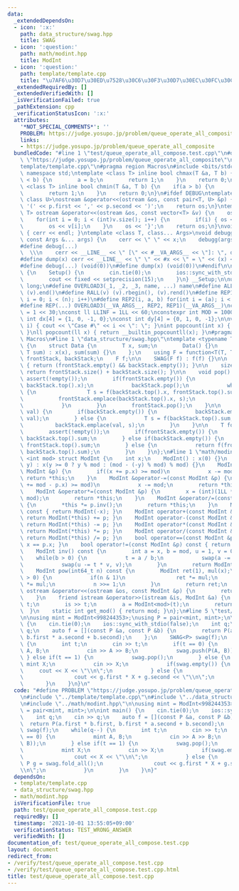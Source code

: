 ```yaml
---
data:
  _extendedDependsOn:
  - icon: ':x:'
    path: data_structure/swag.hpp
    title: SWAG
  - icon: ':question:'
    path: math/modint.hpp
    title: ModInt
  - icon: ':question:'
    path: template/template.cpp
    title: "\u7AF6\u30D7\u30ED\u7528\u30C6\u30F3\u30D7\u30EC\u30FC\u30C8"
  _extendedRequiredBy: []
  _extendedVerifiedWith: []
  _isVerificationFailed: true
  _pathExtension: cpp
  _verificationStatusIcon: ':x:'
  attributes:
    '*NOT_SPECIAL_COMMENTS*': ''
    PROBLEM: https://judge.yosupo.jp/problem/queue_operate_all_composite
    links:
    - https://judge.yosupo.jp/problem/queue_operate_all_composite
  bundledCode: "#line 1 \"test/queue_operate_all_compose.test.cpp\"\n#define PROBLEM\
    \ \"https://judge.yosupo.jp/problem/queue_operate_all_composite\"\n#line 1 \"\
    template/template.cpp\"\n#pragma region Macros\n#include <bits/stdc++.h>\nusing\
    \ namespace std;\ntemplate <class T> inline bool chmax(T &a, T b) {\n    if(a\
    \ < b) {\n        a = b;\n        return 1;\n    }\n    return 0;\n}\ntemplate\
    \ <class T> inline bool chmin(T &a, T b) {\n    if(a > b) {\n        a = b;\n\
    \        return 1;\n    }\n    return 0;\n}\n#ifdef DEBUG\ntemplate <class T,\
    \ class U>\nostream &operator<<(ostream &os, const pair<T, U> &p) {\n    os <<\
    \ '(' << p.first << ',' << p.second << ')';\n    return os;\n}\ntemplate <class\
    \ T> ostream &operator<<(ostream &os, const vector<T> &v) {\n    os << '{';\n\
    \    for(int i = 0; i < (int)v.size(); i++) {\n        if(i) { os << ','; }\n\
    \        os << v[i];\n    }\n    os << '}';\n    return os;\n}\nvoid debugg()\
    \ { cerr << endl; }\ntemplate <class T, class... Args>\nvoid debugg(const T &x,\
    \ const Args &... args) {\n    cerr << \" \" << x;\n    debugg(args...);\n}\n\
    #define debug(...)                                                           \
    \  \\\n    cerr << __LINE__ << \" [\" << #__VA_ARGS__ << \"]: \", debugg(__VA_ARGS__)\n\
    #define dump(x) cerr << __LINE__ << \" \" << #x << \" = \" << (x) << endl\n#else\n\
    #define debug(...) (void(0))\n#define dump(x) (void(0))\n#endif\n\nstruct Setup\
    \ {\n    Setup() {\n        cin.tie(0);\n        ios::sync_with_stdio(false);\n\
    \        cout << fixed << setprecision(15);\n    }\n} __Setup;\n\nusing ll = long\
    \ long;\n#define OVERLOAD3(_1, _2, _3, name, ...) name\n#define ALL(v) (v).begin(),\
    \ (v).end()\n#define RALL(v) (v).rbegin(), (v).rend()\n#define REP1(i, n) for(int\
    \ i = 0; i < (n); i++)\n#define REP2(i, a, b) for(int i = (a); i < int(b); i++)\n\
    #define REP(...) OVERLOAD3(__VA_ARGS__, REP2, REP1)(__VA_ARGS__)\nconst int INF\
    \ = 1 << 30;\nconst ll LLINF = 1LL << 60;\nconstexpr int MOD = 1000000007;\nconst\
    \ int dx[4] = {1, 0, -1, 0};\nconst int dy[4] = {0, 1, 0, -1};\n\nvoid Case(int\
    \ i) { cout << \"Case #\" << i << \": \"; }\nint popcount(int x) { return __builtin_popcount(x);\
    \ }\nll popcount(ll x) { return __builtin_popcountll(x); }\n#pragma endregion\
    \ Macros\n#line 1 \"data_structure/swag.hpp\"\ntemplate <typename T> struct SWAG\
    \ {\n    struct Data {\n        T x, sum;\n        Data() {}\n        Data(T x,\
    \ T sum) : x(x), sum(sum) {}\n    };\n    using F = function<T(T, T)>;\n    stack<Data>\
    \ frontStack, backStack;\n    F f;\n\n    SWAG(F f) : f(f) {}\n\n    bool empty()\
    \ { return (frontStack.empty() && backStack.empty()); }\n\n    size_t size() {\
    \ return frontStack.size() + backStack.size(); }\n\n    void pop() {\n       \
    \ assert(!empty());\n        if(frontStack.empty()) {\n            frontStack.emplace(backStack.top().x,\
    \ backStack.top().x);\n            backStack.pop();\n            while(!backStack.empty())\
    \ {\n                T s = f(backStack.top().x, frontStack.top().sum);\n     \
    \           frontStack.emplace(backStack.top().x, s);\n                backStack.pop();\n\
    \            }\n        }\n        frontStack.pop();\n    }\n\n    void push(T\
    \ val) {\n        if(backStack.empty()) {\n            backStack.emplace(val,\
    \ val);\n        } else {\n            T s = f(backStack.top().sum, val);\n  \
    \          backStack.emplace(val, s);\n        }\n    }\n\n    T fold_all() {\n\
    \        assert(!empty());\n        if(frontStack.empty()) {\n            return\
    \ backStack.top().sum;\n        } else if(backStack.empty()) {\n            return\
    \ frontStack.top().sum;\n        } else {\n            return f(frontStack.top().sum,\
    \ backStack.top().sum);\n        }\n    }\n};\n#line 1 \"math/modint.hpp\"\ntemplate\
    \ <int mod> struct ModInt {\n    int x;\n    ModInt() : x(0) {}\n    ModInt(int64_t\
    \ y) : x(y >= 0 ? y % mod : (mod - (-y) % mod) % mod) {}\n    ModInt &operator+=(const\
    \ ModInt &p) {\n        if((x += p.x) >= mod)\n            x -= mod;\n       \
    \ return *this;\n    }\n    ModInt &operator-=(const ModInt &p) {\n        if((x\
    \ += mod - p.x) >= mod)\n            x -= mod;\n        return *this;\n    }\n\
    \    ModInt &operator*=(const ModInt &p) {\n        x = (int)(1LL * x * p.x %\
    \ mod);\n        return *this;\n    }\n    ModInt &operator/=(const ModInt &p)\
    \ {\n        *this *= p.inv();\n        return *this;\n    }\n    ModInt operator-()\
    \ const { return ModInt(-x); }\n    ModInt operator+(const ModInt &p) const {\
    \ return ModInt(*this) += p; }\n    ModInt operator-(const ModInt &p) const {\
    \ return ModInt(*this) -= p; }\n    ModInt operator*(const ModInt &p) const {\
    \ return ModInt(*this) *= p; }\n    ModInt operator/(const ModInt &p) const {\
    \ return ModInt(*this) /= p; }\n    bool operator==(const ModInt &p) const { return\
    \ x == p.x; }\n    bool operator!=(const ModInt &p) const { return x != p.x; }\n\
    \    ModInt inv() const {\n        int a = x, b = mod, u = 1, v = 0, t;\n    \
    \    while(b > 0) {\n            t = a / b;\n            swap(a -= t * b, b);\n\
    \            swap(u -= t * v, v);\n        }\n        return ModInt(u);\n    }\n\
    \    ModInt pow(int64_t n) const {\n        ModInt ret(1), mul(x);\n        while(n\
    \ > 0) {\n            if(n & 1)\n                ret *= mul;\n            mul\
    \ *= mul;\n            n >>= 1;\n        }\n        return ret;\n    }\n    friend\
    \ ostream &operator<<(ostream &os, const ModInt &p) {\n        return os << p.x;\n\
    \    }\n    friend istream &operator>>(istream &is, ModInt &a) {\n        int64_t\
    \ t;\n        is >> t;\n        a = ModInt<mod>(t);\n        return (is);\n  \
    \  }\n    static int get_mod() { return mod; }\n};\n#line 5 \"test/queue_operate_all_compose.test.cpp\"\
    \n\nusing mint = ModInt<998244353>;\nusing P = pair<mint, mint>;\n\nint main()\
    \ {\n    cin.tie(0);\n    ios::sync_with_stdio(false);\n    int q;\n    cin >>\
    \ q;\n    auto f = [](const P &a, const P &b) {\n        return P(a.first * b.first,\
    \ b.first * a.second + b.second);\n    };\n    SWAG<P> swag(f);\n    while(q--)\
    \ {\n        int t;\n        cin >> t;\n        if(t == 0) {\n            mint\
    \ A, B;\n            cin >> A >> B;\n            swag.push(P(A, B));\n       \
    \ } else if(t == 1) {\n            swag.pop();\n        } else {\n           \
    \ mint X;\n            cin >> X;\n            if(swag.empty()) {\n           \
    \     cout << X << \"\\n\";\n            } else {\n                P g = swag.fold_all();\n\
    \                cout << g.first * X + g.second << \"\\n\";\n            }\n \
    \       }\n    }\n}\n"
  code: "#define PROBLEM \"https://judge.yosupo.jp/problem/queue_operate_all_composite\"\
    \n#include \"../template/template.cpp\"\n#include \"../data_structure/swag.hpp\"\
    \n#include \"../math/modint.hpp\"\n\nusing mint = ModInt<998244353>;\nusing P\
    \ = pair<mint, mint>;\n\nint main() {\n    cin.tie(0);\n    ios::sync_with_stdio(false);\n\
    \    int q;\n    cin >> q;\n    auto f = [](const P &a, const P &b) {\n      \
    \  return P(a.first * b.first, b.first * a.second + b.second);\n    };\n    SWAG<P>\
    \ swag(f);\n    while(q--) {\n        int t;\n        cin >> t;\n        if(t\
    \ == 0) {\n            mint A, B;\n            cin >> A >> B;\n            swag.push(P(A,\
    \ B));\n        } else if(t == 1) {\n            swag.pop();\n        } else {\n\
    \            mint X;\n            cin >> X;\n            if(swag.empty()) {\n\
    \                cout << X << \"\\n\";\n            } else {\n               \
    \ P g = swag.fold_all();\n                cout << g.first * X + g.second << \"\
    \\n\";\n            }\n        }\n    }\n}"
  dependsOn:
  - template/template.cpp
  - data_structure/swag.hpp
  - math/modint.hpp
  isVerificationFile: true
  path: test/queue_operate_all_compose.test.cpp
  requiredBy: []
  timestamp: '2021-10-01 13:55:05+09:00'
  verificationStatus: TEST_WRONG_ANSWER
  verifiedWith: []
documentation_of: test/queue_operate_all_compose.test.cpp
layout: document
redirect_from:
- /verify/test/queue_operate_all_compose.test.cpp
- /verify/test/queue_operate_all_compose.test.cpp.html
title: test/queue_operate_all_compose.test.cpp
---
```

